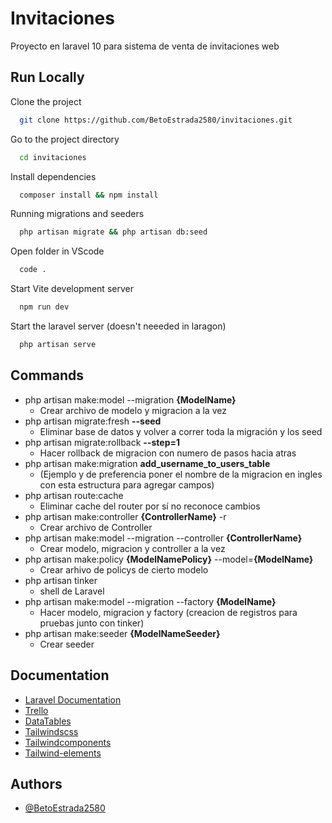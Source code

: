 
# Invitaciones

Proyecto en laravel 10 para sistema de venta de invitaciones web

## Run Locally

Clone the project

```bash
  git clone https://github.com/BetoEstrada2580/invitaciones.git
```

Go to the project directory

```bash
  cd invitaciones
```

Install dependencies

```bash
  composer install && npm install
```


Running migrations and seeders

```bash
  php artisan migrate && php artisan db:seed
```

Open folder in VScode

```bash
  code .
```

Start Vite development server

```bash
  npm run dev
```

Start the laravel server (doesn't neeeded in laragon)

```bash
  php artisan serve
```

## Commands

- php artisan make:model --migration **{ModelName}**
    - Crear archivo de modelo y migracion a la vez
-  php artisan migrate:fresh **--seed**
    - Eliminar base de datos y volver a correr toda la migración y los seed
-  php artisan migrate:rollback **--step=1**
    - Hacer rollback de migracion con numero de pasos hacia atras
-  php artisan make:migration **add_username_to_users_table**
    - (Ejemplo y de preferencia poner el nombre de la migracion en ingles con esta estructura para agregar campos)
- php artisan route:cache
    - Eliminar cache del router por sí no reconoce cambios
- php artisan make:controller **{ControllerName}** -r
    - Crear archivo de Controller
- php artisan make:model --migration --controller **{ControllerName}**
    - Crear modelo, migracion y controller a la vez
- php artisan make:policy **{ModelNamePolicy}** --model=**{ModelName}**
    - Crear arhivo de policys de cierto modelo
- php artisan tinker
    - shell de Laravel
- php artisan make:model --migration --factory **{ModelName}**
    - Hacer modelo, migracion y factory (creacion de registros para pruebas junto con tinker)
- php artisan make:seeder **{ModelNameSeeder}**
    - Crear seeder
## Documentation

- [Laravel Documentation](https://laravel.com/docs/10.x)
- [Trello](https://trello.com/b/HrYki7FI/invitaciones)
- [DataTables](https://datatables.net/examples/index)
- [Tailwindscss](https://tailwindcss.com/docs/guides/laravel)
- [Tailwindcomponents](https://tailwindcomponents.com/)
- [Tailwind-elements](https://tailwind-elements.com/docs/standard/getting-started/quick-start/#)


## Authors

- [@BetoEstrada2580](https://github.com/BetoEstrada2580)
